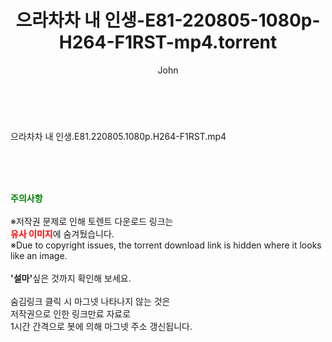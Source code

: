 ﻿---
layout: post
title:  "으라차차 내 인생-E81-220805-1080p-H264-F1RST-mp4.torrent"
author: John
categories: [ 드라마 ]
tags: [  ]
image:  
description: "으라차차 내 인생-E81-220805-1080p-H264-F1RST-mp4 torrent 정보 공유"
toc: true
toc_sticky: true
---

<br>
<div class="view-img">
<a class="view_image" href="https://torrentmobile60.com/bbs/view_image.php?fn=%2Fdata%2Ffile%2Fdrama%2F3735182707_X7vsF0fQ_0d918cd421294ebb1fe789b3aa83bef129f609c7.jpg" target="_blank"><img alt="" class="img-tag" content="https://torrentmobile60.com/data/file/drama/3735182707_X7vsF0fQ_0d918cd421294ebb1fe789b3aa83bef129f609c7.jpg" itemprop="image" src="https://torrentmobile60.com/data/file/drama/thumb-3735182707_X7vsF0fQ_0d918cd421294ebb1fe789b3aa83bef129f609c7_835x2212.jpg"/></a></div><div class="view-content" itemprop="description">
<p>으라차차 내 인생.E81.220805.1080p.H264-F1RST.mp4<br/></p> </div>
    
<br><br><br>
<p data-ke-size="size16"><b><span style="color: green;">주의사항</span></b><br /><br />※저작권 문제로 인해 토렌트 다운로드 링크는<br /><b><span style="color: red;">유사 이미지</span></b>에 숨겨뒀습니다.<br />※Due to copyright issues, the torrent download link is hidden where it looks like an image.<br /><br /><b>'설마'</b>싶은 것까지 확인해 보세요.<br /><br />숨김링크 클릭 시 마그넷 나타나지 않는 것은<br />저작권으로 인한 링크만료 자료로<br />1시간 간격으로 봇에 의해 마그넷 주소 갱신됩니다.</p>
